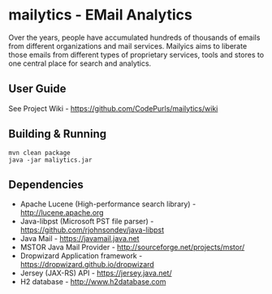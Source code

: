 mailytics - EMail Analytics
=========

Over the years, people have accumulated hundreds of thousands of emails from different organizations and mail services.
Mailyics aims to liberate those emails from different types of proprietary services, tools and stores to one central place for search and analytics.



User Guide
----------
See Project Wiki - https://github.com/CodePurls/mailytics/wiki

Building & Running
--------
    mvn clean package
    java -jar maliytics.jar

Dependencies
------------
- Apache Lucene (High-performance search library) - http://lucene.apache.org
- Java-libpst (Microsoft PST file parser) - https://github.com/rjohnsondev/java-libpst
- Java Mail - https://javamail.java.net
- MSTOR Java Mail Provider - http://sourceforge.net/projects/mstor/
- Dropwizard Application framework - https://dropwizard.github.io/dropwizard
- Jersey (JAX-RS) API - https://jersey.java.net/
- H2 database - http://www.h2database.com
